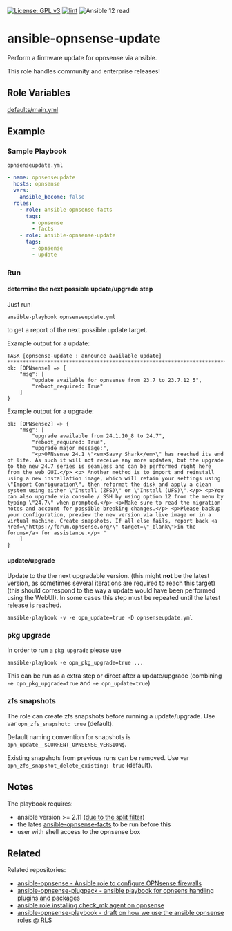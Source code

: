 [![License: GPL v3](https://img.shields.io/badge/License-GPL%20v3-blue.svg)](http://www.gnu.org/licenses/gpl-3.0)
[![lint](https://github.com/Rosa-Luxemburgstiftung-Berlin/ansible-opnsense-update/actions/workflows/lint.yml/badge.svg)](https://github.com/Rosa-Luxemburgstiftung-Berlin/ansible-opnsense-update/actions?query=workflow%3Aansible-lint)
![Ansible 12 read](https://img.shields.io/badge/ansible_12-ready-green?logo=ansible&labelColor=black)

# ansible-opnsense-update
Perform a firmware update for opnsense via ansible.

This role handles community and enterprise releases!

## Role Variables

[defaults/main.yml](defaults/main.yml)

## Example

### Sample Playbook

`opnsenseupdate.yml`
```yaml
- name: opnsenseupdate
  hosts: opnsense
  vars:
    ansible_become: false
  roles:
    - role: ansible-opnsense-facts
      tags:
        - opnsense
        - facts
    - role: ansible-opnsense-update
      tags:
        - opnsense
        - update
```

### Run

#### determine the next possible update/upgrade step

Just run
```
ansible-playbook opnsenseupdate.yml
```
to get a report of the next possible update target.

Example output for a update:
```
TASK [opnsense-update : announce available update] ****************************************************************************************************************************************************************
ok: [OPNsense] => {
    "msg": [
        "update available for opnsense from 23.7 to 23.7.12_5",
        "reboot_required: True"
    ]
}
```

Example output for a upgrade:
```
ok: [OPNsense2] => {
    "msg": [
        "upgrade available from 24.1.10_8 to 24.7",
        "reboot_required: True",
        "upgrade_major_message:",
        "<p>OPNsense 24.1 \"<em>Savvy Shark</em>\" has reached its end of life. As such it will not receive any more updates, but the upgrade to the new 24.7 series is seamless and can be performed right here from the web GUI.</p> <p> Another method is to import and reinstall using a new installation image, which will retain your settings using \"Import Configuration\", then reformat the disk and apply a clean system using either \"Install (ZFS)\" or \"Install (UFS)\".</p> <p>You can also upgrade via console / SSH by using option 12 from the menu by typing \"24.7\" when prompted.</p> <p>Make sure to read the migration notes and account for possible breaking changes.</p> <p>Please backup your configuration, preview the new version via live image or in a virtual machine. Create snapshots. If all else fails, report back <a href=\"https://forum.opnsense.org/\" target=\"_blank\">in the forums</a> for assistance.</p> "
    ]
}
```

#### update/upgrade

Update to the the next upgradable version.
(this might **not** be the latest version, as sometimes several iterations are required to reach this target)
(this should correspond to the way a update would have been performed using the WebUI).
In some cases this step must be repeated until the latest release is reached.
```
ansible-playbook -v -e opn_update=true -D opnsenseupdate.yml
```

### pkg upgrade

In order to run a `pkg upgrade` please use

```
ansible-playbook -e opn_pkg_upgrade=true ...
```

This can be run as a extra step or direct after a update/upgrade (combining `-e opn_pkg_upgrade=true` and `-e opn_update=true`)


### zfs snapshots

The role can create zfs snapshots before running a update/upgrade.
Use var `opn_zfs_snapshot: true` (default).

Default naming convention for snapshots is `opn_update__$CURRENT_OPNSENSE_VERSION$`.

Existing snapshots from previous runs can be removed.
Use var `opn_zfs_snapshot_delete_existing: true` (default).

## Notes

The playbook requires:
  * ansible version >= 2.11 [(due to the split filter)](https://docs.ansible.com/ansible/latest/user_guide/playbooks_filters.html#manipulating-strings)
  * the lates [ansible-opnsense-facts](https://github.com/Rosa-Luxemburgstiftung-Berlin/ansible-opnsense-facts) to be run before this
  * user with shell access to the opnsense box

## Related

Related repositories:
  * [ansible-opnsense - Ansible role to configure OPNsense firewalls](https://github.com/Rosa-Luxemburgstiftung-Berlin/ansible-opnsense)
  * [ansible-opnsense-plugpack - ansible playbook for opnsens handling plugins and packages](https://github.com/Rosa-Luxemburgstiftung-Berlin/ansible-opnsense-plugpack)
  * [ansible role installing check_mk agent on opnsense](https://github.com/Rosa-Luxemburgstiftung-Berlin/ansible-opnsense-checkmk)
  * [ansible-opnsense-playbook - draft on how we use the ansible opnsense roles @ RLS](https://github.com/Rosa-Luxemburgstiftung-Berlin/ansible-opnsense-playbook)
